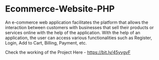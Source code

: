 # Ecommerce-Website-PHP
An e-commerce web application facilitates the platform that allows the interaction between customers with businesses that sell their products or services online with the help of the application. With the help of an application, the user can access various functionalities such as Register, Login, Add to Cart, Billing, Payment, etc.

Check the working of the Project Here - https://bit.ly/45yvgvF
